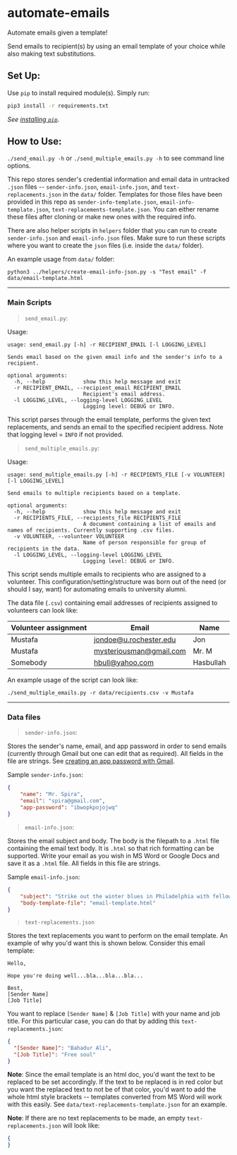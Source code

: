 # automate-emails

Automate emails given a template!

Send emails to recipient(s) by using an email template of your choice while also making text substitutions.

## Set Up:
Use `pip` to install required module(s). Simply run:
```bash
pip3 install -r requirements.txt
```

*See [installing `pip`](https://pip.pypa.io/en/stable/installation/)*.

## How to Use:
`./send_email.py -h` or `./send_multiple_emails.py -h` to see command line options.

This repo stores sender's credential information and email data in untracked `.json` files -- `sender-info.json`,  `email-info.json`, and `text-replacements.json` in the `data/` folder. Templates for those files have been provided in this repo as `sender-info-template.json`, `email-info-template.json`, `text-replacements-template.json`. You can either rename these files after cloning or make new ones with the required info.

There are also helper scripts in `helpers` folder that you can run to create `sender-info.json` and `email-info.json` 
files. Make sure to run these scripts where you want to create the `json` files (i.e. inside the `data/` folder).

An example usage from `data/` folder:
```
python3 ../helpers/create-email-info-json.py -s "Test email" -f data/email-template.html
```

---

### Main Scripts

> `send_email.py`:

Usage:
```
usage: send_email.py [-h] -r RECIPIENT_EMAIL [-l LOGGING_LEVEL]

Sends email based on the given email info and the sender's info to a recipient.

optional arguments:
  -h, --help            show this help message and exit
  -r RECIPIENT_EMAIL, --recipient_email RECIPIENT_EMAIL
                        Recipient's email address.
  -l LOGGING_LEVEL, --logging-level LOGGING_LEVEL
                        Logging level: DEBUG or INFO.
```
This script parses through the email template, performs the given text replacements, and sends an email to the 
specified recipient address. Note that logging level = `INFO` if not provided.

> `send_multiple_emails.py`:

Usage:
```
usage: send_multiple_emails.py [-h] -r RECIPIENTS_FILE [-v VOLUNTEER] [-l LOGGING_LEVEL]

Send emails to multiple recipients based on a template.

optional arguments:
  -h, --help            show this help message and exit
  -r RECIPIENTS_FILE, --recipients_file RECIPIENTS_FILE
                        A document containing a list of emails and names of recipients. Currently supporting .csv files.
  -v VOLUNTEER, --volunteer VOLUNTEER
                        Name of person responsible for group of recipients in the data.
  -l LOGGING_LEVEL, --logging-level LOGGING_LEVEL
                        Logging level: DEBUG or INFO.
```
This script sends multiple emails to recipients who are assigned to a volunteer. This configuration/setting/structure was
born out of the need (or should I say, want) for automating emails to university alumni.

The data file (`.csv`) containing email addresses of recipients assigned to volunteers can look like:

| Volunteer assignment  | Email                  | Name |
| -------------         | -------------          | ------------- |
| Mustafa               | jondoe@u.rochester.edu | Jon |
| Mustafa               | mysteriousman@gmail.com| Mr. M |
| Somebody              | hbull@yahoo.com        | Hasbullah |

An example usage of the script can look like:
```
./send_multiple_emails.py -r data/recipients.csv -v Mustafa
```

---

### Data files

> `sender-info.json`:

Stores the sender's name, email, and app password in order to send emails (currently through Gmail but one can edit that as required). All fields in the file are strings. See [creating an app password with Gmail](https://support.google.com/accounts/answer/185833?visit_id=638125354060183902-2645876164&p=InvalidSecondFactor&rd=1).

Sample `sender-info.json`:
```json
{
    "name": "Mr. Spira",
    "email": "spira@gmail.com",
    "app-password": "ibwopkpojojwq"
}
```

> `email-info.json`:

Stores the email subject and body. The body is the filepath to a `.html` file containing the email text body. It is `.html` so that rich formatting can be supported. Write your email as you wish in MS Word or Google Docs and save it as a `.html` file. All fields in this file are strings.

Sample `email-info.json`:
```json
{
    "subject": "Strike out the winter blues in Philadelphia with fellow young alumni!",
    "body-template-file": "email-template.html"
}
```

> `text-replacements.json`

Stores the text replacements you want to perform on the email template. An example of why you'd want this is shown below.
Consider this email template:

```
Hello,

Hope you're doing well...bla...bla...bla...

Best,
[Sender Name]
[Job Title]
```

You want to replace `[Sender Name]` & `[Job Title]` with your name and job title. For this particular case, you 
can do that by adding this `text-replacements.json`:

```json
{
  "[Sender Name]": "Bahadur Ali",
  "[Job Title]": "Free soul"
}
```

**Note**: Since the email template is an html doc, you'd want the text to be replaced to be set accordingly. If the text 
to be replaced is in red color but you want the replaced text to not be of that color, you'd want to add the whole html 
style brackets -- templates converted from MS Word will work with this easily. See `data/text-replacements-template.json` 
for an example.

**Note**: If there are no text replacements to be made, an empty `text-replacements.json` will look like:

```json
{
}
```

